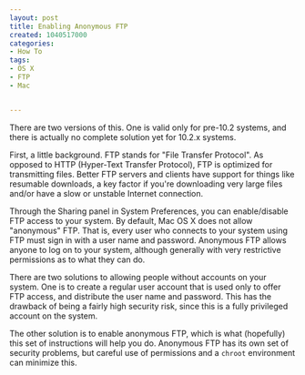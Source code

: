 ```yaml
--- 
layout: post
title: Enabling Anonymous FTP
created: 1040517000
categories:
- How To
tags:
- OS X
- FTP
- Mac


---
```

There are two versions of this. One is valid only for pre-10.2 systems, and there is actually no complete solution yet for 10.2.x systems.

First, a little background. FTP stands for "File Transfer Protocol". As opposed to HTTP (Hyper-Text Transfer Protocol), FTP is optimized for transmitting files. Better FTP servers and clients have support for things like resumable downloads, a key factor if you're downloading very large files and/or have a slow or unstable Internet connection.

Through the Sharing panel in System Preferences, you can enable/disable FTP access to your system. By default, Mac OS X does not allow "anonymous" FTP. That is, every user who connects to your system using FTP must sign in with a user name and password. Anonymous FTP allows anyone to log on to your system, although generally with very restrictive permissions as to what they can do.

There are two solutions to allowing people without accounts on your system. One is to create a regular user account that is used only to offer FTP access, and distribute the user name and password. This has the drawback of being a fairly high security risk, since this is a fully privileged account on the system.

The other solution is to enable anonymous FTP, which is what (hopefully) this set of instructions will help you do. Anonymous FTP has its own set of security problems, but careful use of permissions and a <code>chroot</code> environment can minimize this.
